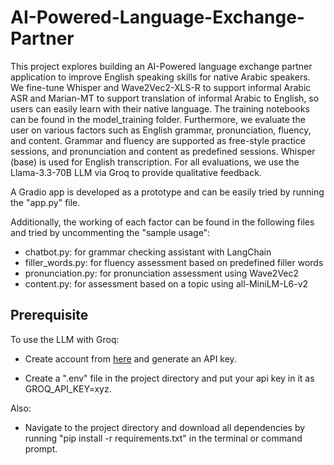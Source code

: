 # AI-Powered-Language-Exchange-Partner

This project explores building an AI-Powered language exchange partner application to improve English speaking skills for native Arabic speakers. We fine-tune Whisper and Wave2Vec2-XLS-R to support informal Arabic ASR and Marian-MT to support translation of informal Arabic to English, so users can easily learn with their native language. The training notebooks can be found in the model_training folder. Furthermore, we evaluate the user on various factors such as English grammar, pronunciation, fluency, and content. Grammar and fluency are supported as free-style practice sessions, and pronunciation and content as predefined sessions. Whisper (base) is used for English transcription. For all evaluations, we use the Llama-3.3-70B LLM via Groq to provide qualitative feedback.

A Gradio app is developed as a prototype and can be easily tried by running the "app.py" file.

Additionally, the working of each factor can be found in the following files and tried by uncommenting the "sample usage":

- chatbot.py: for grammar checking assistant with LangChain
- filler_words.py: for fluency assessment based on predefined filler words
- pronunciation.py: for pronunciation assessment using Wave2Vec2
- content.py: for assessment based on a topic using all-MiniLM-L6-v2

## Prerequisite
To use the LLM with Groq:

- Create account from [here](https://console.groq.com/login) and generate an API key.

- Create a ".env" file in the project directory and put your api key in it as GROQ_API_KEY=xyz.

Also:

- Navigate to the project directory and download all dependencies by running "pip install -r requirements.txt" in the terminal or command prompt. 

